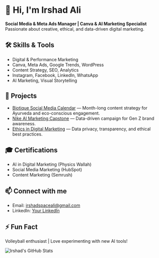 # 👋 Hi, I'm Irshad Ali

**Social Media & Meta Ads Manager | Canva & AI Marketing Specialist**  
Passionate about creative, ethical, and data-driven digital marketing.

## 🛠️ Skills & Tools
- Digital & Performance Marketing
- Canva, Meta Ads, Google Trends, WordPress
- Content Strategy, SEO, Analytics
- Instagram, Facebook, LinkedIn, WhatsApp
- AI Marketing, Visual Storytelling

## 🚀 Projects
- [Biotique Social Media Calendar](#) — Month-long content strategy for Ayurveda and eco-conscious engagement.
- [Nike AI Marketing Capstone](#) — Data-driven campaign for Gen Z brand awareness.
- [Ethics in Digital Marketing](#) — Data privacy, transparency, and ethical best practices.

## 🎓 Certifications
- AI in Digital Marketing (Physics Wallah)
- Social Media Marketing (HubSpot)
- Content Marketing (Semrush)

## 📫 Connect with me
- Email: irshadspaceali@gmail.com
- LinkedIn: [Your LinkedIn](#)

## ⚡ Fun Fact
Volleyball enthusiast | Love experimenting with new AI tools!

![Irshad's GitHub Stats](https://github-readme-stats.vercel.app/api?username=yourusername)
